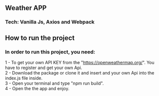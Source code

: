 ## Weather APP

### Tech: Vanilla Js, Axios and Webpack

## How to run the project

### In order to run this project, you need:

1 - To get your own API KEY from the "https://openweathermap.org/". You have to register and get your own Api.  
2 - Download the package or clone it and insert and your own Api into the index.js file inside.  
3 - Open your terminal and type "npm run build".  
4 - Open the the app and enjoy.
